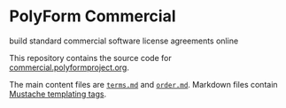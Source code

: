 # PolyForm Commercial

build standard commercial software license agreements online

This repository contains the source code for [commercial.polyformproject.org](https://commercial.polyformproject.org).

The main content files are [`terms.md`](./terms.md) and [`order.md`](./order.md).  Markdown files contain [Mustache templating tags](https://mustache.github.io/).
